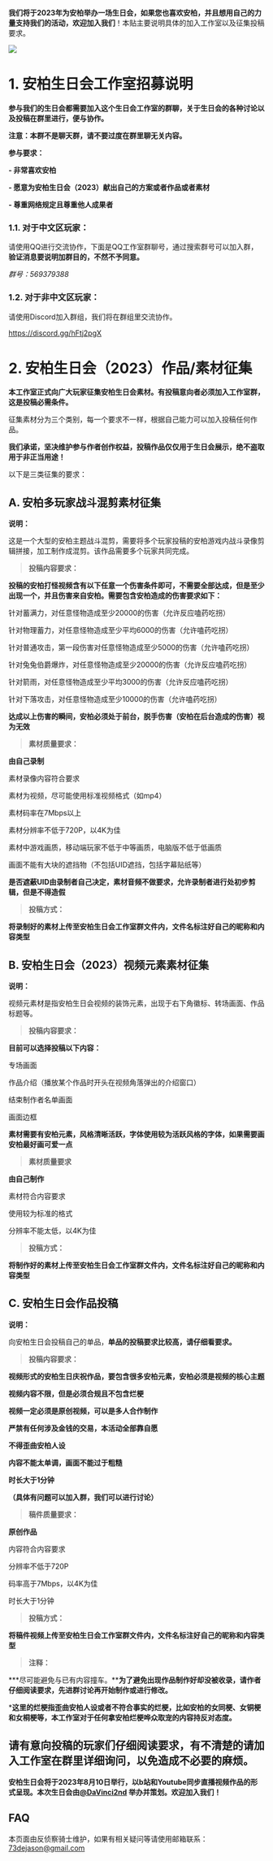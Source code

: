 **我们将于2023年为安柏举办一场生日会，如果您也喜欢安柏，并且想用自己的力量支持我们的活动，欢迎加入我们**！本贴主要说明具体的加入工作室以及征集投稿要求。

![](https://upload-bbs.mihoyo.com/upload/2022/10/28/291128880/9219653b686488fbca8e14d53c5b5048_6599060336183107483.jpg?x-oss-process=image//resize,s_600/quality,q_80/auto-orient,0/interlace,1/format,jpg)

# 1. 安柏生日会工作室招募说明

**参与我们的生日会都需要加入这个生日会工作室的群聊，关于生日会的各种讨论以及投稿在群里进行，便与协作。**

**注意：本群不是聊天群，请不要过度在群里聊无关内容。**

**参与要求：**

**- 非常喜欢安柏**

**- 愿意为安柏生日会（2023）献出自己的方案或者作品或者素材**

**- 尊重网络规定且尊重他人成果者**

### 1.1. 对于中文区玩家：

请使用QQ进行交流协作，下面是QQ工作室群聊号，通过搜索群号可以加入群，**验证消息要说明加群目的，不然不予同意。**

*群号：569379388*

### 1.2. 对于非中文区玩家：

请使用Discord加入群组，我们将在群组里交流协作。

https://discord.gg/hFtj2pgX

# 2. 安柏生日会（2023）作品/素材征集

**本工作室正式向广大玩家征集安柏生日会素材。有投稿意向者必须加入工作室群，这是投稿必需条件。**

征集素材分为三个类别，每一个要求不一样，根据自己能力可以加入投稿任何作品。

**我们承诺，坚决维护参与作者创作权益，投稿作品仅仅用于生日会展示，绝不盗取用于非正当用途！**

以下是三类征集的要求：

## A. 安柏多玩家战斗混剪素材征集

**说明：**

这是一个大型的安柏主题战斗混剪，需要将多个玩家投稿的安柏游戏内战斗录像剪辑拼接，加工制作成混剪。该作品需要多个玩家共同完成。

> **投稿内容要求：**

**投稿的安柏打怪视频含有以下任意一个伤害条件即可，不需要全部达成，但是至少出现一个，并且伤害来自安柏。需要包含安柏造成的伤害要求如下：**

针对蓄满力，对任意怪物造成至少20000的伤害（允许反应嗑药吃拐）

针对物理蓄力，对任意怪物造成至少平均6000的伤害（允许嗑药吃拐）

针对普通攻击，第一段伤害对任意怪物造成至少5000的伤害（允许嗑药吃拐）

针对兔兔伯爵爆炸，对任意怪物造成至少20000的伤害（允许反应嗑药吃拐）

针对箭雨，对任意怪物造成至少平均3000的伤害（允许反应嗑药吃拐）

针对下落攻击，对任意怪物造成至少10000的伤害（允许嗑药吃拐）

**达成以上伤害的瞬间，安柏必须处于前台，脱手伤害（安柏在后台造成的伤害）视为无效**

> **素材质量要求：**

**由自己录制**

素材录像内容符合要求

素材为视频，尽可能使用标准视频格式（如mp4）

素材码率在7Mbps以上

素材分辨率不低于720P，以4K为佳

素材中游戏画质，移动端玩家不低于中等画质，电脑版不低于低画质

画面不能有大块的遮挡物（不包括UID遮挡，包括字幕贴纸等）

**是否遮蔽UID由录制者自己决定，素材音频不做要求，允许录制者进行处初步剪辑，但是不得造假**

> **投稿方式：**

**将录制好的素材上传至安柏生日会工作室群文件内，文件名标注好自己的昵称和内容类型**

## B. **安柏生日会（2023）视频元素素材征集**

**说明：**

视频元素材是指安柏生日会视频的装饰元素，出现于右下角徽标、转场画面、作品标题等。

> **投稿内容要求：**

**目前可以选择投稿以下内容：**

专场画面

作品介绍（播放某个作品时开头在视频角落弹出的介绍窗口）

结束制作者名单画面

画面边框

**素材需要有安柏元素，风格清晰活跃，字体使用较为活跃风格的字体，如果需要画安柏最好画可爱一点**

> **素材质量要求**

**由自己制作**

素材符合内容要求

使用较为标准的格式

分辨率不能太低，以4K为佳

> **投稿方式：**

**将制作好的素材上传至安柏生日会工作室群文件内，文件名标注好自己的昵称和内容类型**

## C. 安柏生日会作品投稿

**说明：**

向安柏生日会投稿自己的单品，**单品的投稿要求比较高，请仔细看要求。**

> **投稿内容要求：**

**视频形式的安柏生日庆祝作品，要包含很多安柏元素，安柏必须是视频的核心主题**

**视频内容不限，但是必须合规且不包含烂梗**

**视频一定必须是原创视频，可以是多人合作制作**

**严禁有任何涉及金钱的交易，本活动全部靠自愿**

**不得歪曲安柏人设**

**内容不能太单调，画面不能过于粗糙**

**时长大于1分钟**

**（具体有问题可以加入群，我们可以进行讨论）**

> **稿件质量要求：**

**原创作品**

内容符合内容要求

分辨率不低于720P

码率高于7Mbps，以4K为佳

时长大于1分钟

> **投稿方式：**

**将稿件视频上传至安柏生日会工作室群文件内，文件名标注好自己的昵称和内容类型**

> **注释：**

***尽可能避免与已有内容撞车。****为了避免出现作品制作好却没被收录，请作者仔细阅读要求，先进群讨论再开始制作或进行修改。**

***这里的烂梗指歪曲安柏人设或者不符合事实的烂梗，比如安柏的女同梗、女铜梗和女桐梗等，本工作室对于任何拿安柏烂梗哗众取宠的内容持反对态度。**

## 请有意向投稿的玩家们仔细阅读要求，有不清楚的请加入工作室在群里详细询问，以免造成不必要的麻烦。

**安柏生日会将于2023年8月10日举行，以b站和Youtube同步直播视频作品的形式呈现。本次生日会由﻿[@DaVinci2nd](https://bbs.mihoyo.com/ys/accountCenter/postList?id=291128880) ﻿ 举办并策划。欢迎加入我们！**

## FAQ

本页面由反侦察骑士维护，如果有相关疑问等请使用邮箱联系：73dejason@gmail.com
